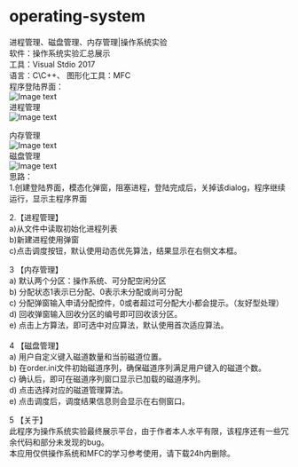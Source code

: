 # operating-system
进程管理、磁盘管理、内存管理|操作系统实验<br>
软件：操作系统实验汇总展示<br>
工具：Visual Stdio 2017<br>
语言：C\C++、   图形化工具：MFC<br>
程序登陆界面：<br>
   ![Image text](https://github.com/kinnisoy/operating-system/blob/master/photos/d61c315c851ed7f688c683155dedf51.png)<br>
进程管理<br>
  ![Image text]( https://github.com/kinnisoy/operating-system/blob/master/photos/5b31d1b6c0308fab9501958e66f7f11.png)<br>

内存管理<br>
  ![Image text](https://github.com/kinnisoy/operating-system/blob/master/photos/e435cf3ca4b8d19ec6b200b290f2dd3.png)<br>
磁盘管理<br>
  ![Image text]( https://github.com/kinnisoy/operating-system/blob/master/photos/adf9cbc29b7376e1d34eab170da03f9.png)<br>
思路：<br>
1.创建登陆界面，模态化弹窗，阻塞进程，登陆完成后，关掉该dialog，程序继续运行，显示主程序界面<br>

2.【进程管理】<br>
	a)从文件中读取初始化进程列表<br>
	b)新建进程使用弹窗<br>
	c)点击调度按钮，默认使用动态优先算法，结果显示在右侧文本框。<br>

3	【内存管理】<br>
a)	默认两个分区：操作系统、可分配空闲分区<br>
b)	分配状态1表示已分配、0表示未分配或尚可分配<br>
c)	分配弹窗输入申请分配控件，0或者超过可分配大小都会提示。（友好型处理）<br>
d)	回收弹窗输入回收分区的编号即可回收该分区。<br>
e)	点击上方算法，即可选中对应算法，默认使用首次适应算法。<br>
<br>
4	【磁盘管理】<br>
a)	用户自定义键入磁道数量和当前磁道位置。<br>
b)	在order.ini文件初始磁道序列，确保磁道序列满足用户键入的磁道个数。<br>
c)	确认后，即可在磁道序列窗口显示已加载的磁道序列。<br>
d)	点击选择对应的磁道管理算法。<br>
e)	点击调度后，调度结果信息则会显示在右侧窗口。<br>

5	【关于】<br>
	此程序为操作系统实验最终展示平台，由于作者本人水平有限，该程序还有一些冗余代码和部分未发现的bug。<br>
	本应用仅供操作系统和MFC的学习参考使用，请下载24h内删除。<br>
